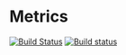 # Metrics

[![Build Status](https://travis-ci.org/paulhendricks/Metrics.jl.svg?branch=master)](https://travis-ci.org/paulhendricks/Metrics.jl)
[![Build status](https://ci.appveyor.com/api/projects/status/56u32eosqom801ht?svg=true)](https://ci.appveyor.com/project/paulhendricks/metrics-jl)
